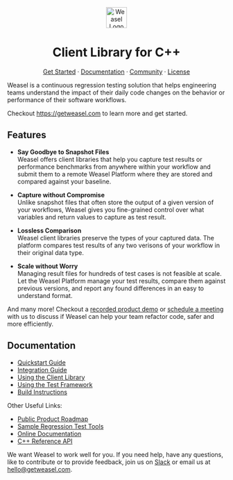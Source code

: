 <div align="center">
  <a href="https://getweasel.com" target="_blank" rel="noopener noreferrer">
    <img alt="Weasel Logo" height="48px" src="https://getweasel.com/assets/logo/weasel-logo-w-text.svg">
  </a>
  <h1>Client Library for C++</h1>
  <p>
    <a href="https://getweasel.com">Get Started</a>
    <span> &middot; </span>
    <a href="https://getweasel.com/docs">Documentation</a>
    <span> &middot; </span>
    <a href="https://getweasel.slack.com">Community</a>
    <span> &middot; </span>
    <a href="https://github.com/getweasel/weasel-cpp/blob/main/LICENSE">License</a>
  </p>
</div>

Weasel is a continuous regression testing solution that helps engineering
teams understand the impact of their daily code changes on the behavior or
performance of their software workflows.

Checkout https://getweasel.com to learn more and get started.

## Features

* **Say Goodbye to Snapshot Files**  
  Weasel offers client libraries that help you capture test results or
  performance benchmarks from anywhere within your workflow and submit
  them to a remote Weasel Platform where they are stored and compared
  against your baseline.

* **Capture without Compromise**  
  Unlike snapshot files that often store the output of a given version
  of your workflows, Weasel gives you fine-grained control over what
  variables and return values to capture as test result.

* **Lossless Comparison**  
  Weasel client libraries preserve the types of your captured data. The
  platform compares test results of any two verisons of your workflow
  in their original data type.

* **Scale without Worry**  
  Managing result files for hundreds of test cases is not feasible at
  scale. Let the Weasel Platform manage your test results, compare them
  against previous versions, and report any found differences in an easy
  to understand format.

And many more! Checkout a [recorded product demo][YouTube] or
[schedule a meeting][Calendly] with us to discuss if Weasel can
help your team refactor code, safer and more efficiently.

## Documentation

* [Quickstart Guide](docs/BasicApi.md)
* [Integration Guide](docs/Integration.md)
* [Using the Client Library](docs/Quickstart.md)
* [Using the Test Framework](docs/Tutorials.md)
* [Build Instructions](docs/Build.md)

Other Useful Links:

* [Public Product Roadmap][Roadmap]
* [Sample Regression Test Tools][weasel-examples]
* [Online Documentation][Documentation]
* [C++ Reference API][weasel-cpp-api]

We want Weasel to work well for you.
If you need help, have any questions, like to contribute or to provide
feedback, join us on [Slack] or email us at [hello@getweasel.com].

[Slack]: https://getweasel.slack.com
[Calendly]: https://calendly.com/ghorbanzade/weasel
[YouTube]: https://www.youtube.com/channel/UCwa-rweWShIJo_DYhp2rVew
[hello@getweasel.com]: mailto:hello@getweasel.com

[Roadmap]: https://bit.ly/3q4EOcI
[Documentation]: https://getweasel.com/docs
[weasel-cpp-api]: https://getweasel.com/docs/clients/cpp/api.html
[weasel-examples]: https://github.com/getweasel/examples
